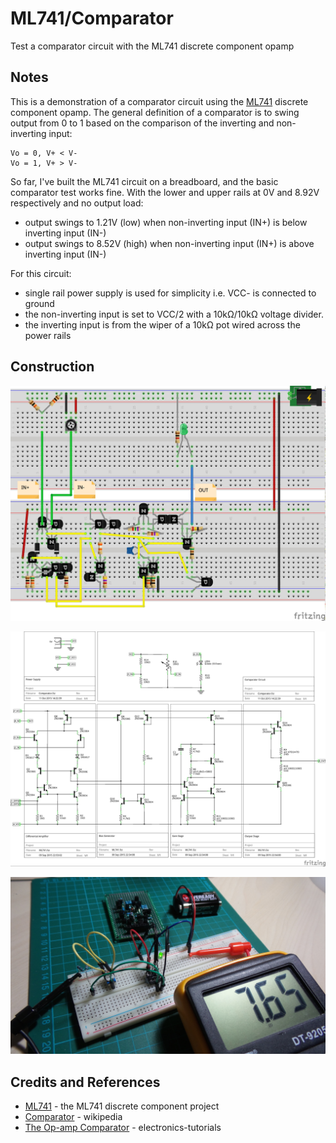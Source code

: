 # ML741/Comparator

Test a comparator circuit with the ML741 discrete component opamp

## Notes

This is a demonstration of a comparator circuit using the [ML741](../) discrete component opamp.
The general definition of a comparator is to swing output from 0 to 1 based on the comparison of the inverting and non-inverting input:

    Vo = 0, V+ < V-
    Vo = 1, V+ > V-

So far, I've built the ML741 circuit on a breadboard, and the basic comparator test works fine.
With the lower and upper rails at 0V and 8.92V respectively and no output load:
* output swings to 1.21V (low) when non-inverting input (IN+) is below inverting input (IN-)
* output swings to 8.52V (high) when non-inverting input (IN+) is above inverting input (IN-)

For this circuit:
* single rail power supply is used for simplicity i.e. VCC- is connected to ground
* the non-inverting input is set to VCC/2 with a 10kΩ/10kΩ voltage divider.
* the inverting input is from the wiper of a 10kΩ pot wired across the power rails

## Construction

![Breadboard](./assets/Comparator_bb.jpg?raw=true)

![The Schematic](./assets/Comparator_schematic.jpg?raw=true)

![The Build](./assets/Comparator_build.jpg?raw=true)

## Credits and References
* [ML741](../) - the ML741 discrete component project
* [Comparator](https://en.wikipedia.org/wiki/Comparator) - wikipedia
* [The Op-amp Comparator](http://www.electronics-tutorials.ws/opamp/op-amp-comparator.html) - electronics-tutorials

